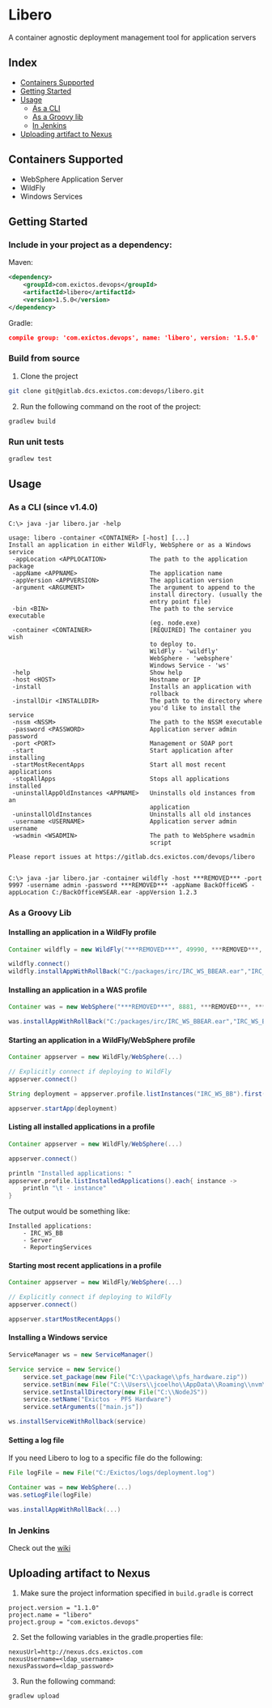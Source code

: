# Libero

A container agnostic deployment management tool for application servers

## Index

 * [Containers Supported](#containers-supported)
 * [Getting Started](#getting-started)
 * [Usage](#usage)
    * [As a CLI](#as-a-cli-since-v140)
    * [As a Groovy lib](#as-a-groovy-lib)
    * [In Jenkins](#in-jenkins)
 * [Uploading artifact to Nexus](#uploading-artifact-to-nexus)
 

## Containers Supported
 * WebSphere Application Server
 * WildFly
 * Windows Services

## Getting Started

### Include in your project as a dependency:

Maven:
```xml
<dependency>
    <groupId>com.exictos.devops</groupId>
    <artifactId>libero</artifactId>
    <version>1.5.0</version>
</dependency>
```

Gradle:
```json
compile group: 'com.exictos.devops', name: 'libero', version: '1.5.0'
```

### Build from source
1. Clone the project
```sh
git clone git@gitlab.dcs.exictos.com:devops/libero.git
```

2. Run the following command on the root of the project:
```sh
gradlew build
```

### Run unit tests
```sh
gradlew test
```

## Usage

### As a CLI (since v1.4.0)

```console
C:\> java -jar libero.jar -help

usage: libero -container <CONTAINER> [-host] [...]
Install an application in either WildFly, WebSphere or as a Windows
service
 -appLocation <APPLOCATION>            The path to the application package
 -appName <APPNAME>                    The application name
 -appVersion <APPVERSION>              The application version
 -argument <ARGUMENT>                  The argument to append to the
                                       install directory. (usually the
                                       entry point file)
 -bin <BIN>                            The path to the service executable
                                       (eg. node.exe)
 -container <CONTAINER>                [REQUIRED] The container you wish
                                       to deploy to.
                                       WildFly - 'wildfly'
                                       WebSphere - 'websphere'
                                       Windows Service - 'ws'
 -help                                 Show help
 -host <HOST>                          Hostname or IP
 -install                              Installs an application with
                                       rollback
 -installDir <INSTALLDIR>              The path to the directory where
                                       you'd like to install the service
 -nssm <NSSM>                          The path to the NSSM executable
 -password <PASSWORD>                  Application server admin password
 -port <PORT>                          Management or SOAP port
 -start                                Start application after installing
 -startMostRecentApps                  Start all most recent applications
 -stopAllApps                          Stops all applications installed
 -uninstallAppOldInstances <APPNAME>   Uninstalls old instances from an
                                       application
 -uninstallOldInstances                Uninstalls all old instances
 -username <USERNAME>                  Application server admin username
 -wsadmin <WSADMIN>                    The path to WebSphere wsadmin
                                       script

Please report issues at https://gitlab.dcs.exictos.com/devops/libero


C:\> java -jar libero.jar -container wildfly -host ***REMOVED*** -port 9997 -username admin -password ***REMOVED*** -appName BackOfficeWS -appLocation C:/BackOfficeWSEAR.ear -appVersion 1.2.3

```

### As a Groovy Lib

#### Installing an application in a WildFly profile

```groovy
Container wildfly = new WildFly("***REMOVED***", 49990, ***REMOVED***, ***REMOVED***.toCharArray())

wildfly.connect()
wildfly.installAppWithRollBack("C:/packages/irc/IRC_WS_BBEAR.ear","IRC_WS_BB")
```

#### Installing an application in a WAS profile

```groovy
Container was = new WebSphere("***REMOVED***", 8881, ***REMOVED***, ***REMOVED***.toCharArray(), "C:/IBM/WebSphere/AppServer/bin/wsadmin.bat")

was.installAppWithRollBack("C:/packages/irc/IRC_WS_BBEAR.ear","IRC_WS_BB")
```

#### Starting an application in a WildFly/WebSphere profile

```groovy
Container appserver = new WildFly/WebSphere(...)

// Explicitly connect if deploying to WildFly
appserver.connect()

String deployment = appserver.profile.listInstances("IRC_WS_BB").first().getName()

appserver.startApp(deployment)
```

#### Listing all installed applications in a profile

```groovy
Container appserver = new WildFly/WebSphere(...)

appserver.connect()

println "Installed applications: "
appserver.profile.listInstalledApplications().each{ instance ->
    println "\t - instance"
}

```
The output would be something like:
```console
Installed applications: 
    - IRC_WS_BB
    - Server
    - ReportingServices
```

#### Starting most recent applications in a profile

```groovy
Container appserver = new WildFly/WebSphere(...)

// Explicitly connect if deploying to WildFly
appserver.connect()

appserver.startMostRecentApps()

```

#### Installing a Windows service

```groovy
ServiceManager ws = new ServiceManager()

Service service = new Service()
    service.set_package(new File("C:\\package\\pfs_hardware.zip"))
    service.setBin(new File("C:\\Users\\jcoelho\\AppData\\Roaming\\nvm\\v6.11.2\\node.exe"))
    service.setInstallDirectory(new File("C:\\NodeJS"))
    service.setName("Exictos - PFS Hardware")
    service.setArguments(["main.js"])

ws.installServiceWithRollback(service)
```

#### Setting a log file

If you need Libero to log to a specific file do the following:

```groovy
File logFile = new File("C:/Exictos/logs/deployment.log")

Container was = new WebSphere(...)
was.setLogFile(logFile)

was.installAppWithRollBack(...)
```

### In Jenkins

Check out the [wiki](https://gitlab.dcs.exictos.com/devops/libero/wikis/using-libero-in-jenkins)

## Uploading artifact to Nexus

1. Make sure the project ìnformation specified in ``build.gradle`` is correct
```properties
project.version = "1.1.0"
project.name = "libero"
project.group = "com.exictos.devops"
```

2. Set the following variables in the gradle.properties file:
```properties
nexusUrl=http://nexus.dcs.exictos.com
nexusUsername=<ldap_username>
nexusPassword=<ldap_password>
```

3. Run the following command:
```sh
gradlew upload
```
